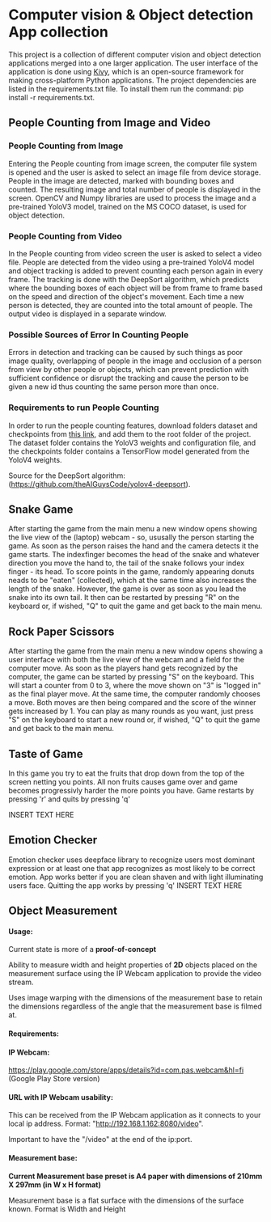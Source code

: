 
# Computer vision & Object detection App collection

This project is a collection of different computer vision and object detection applications merged into a one larger application.
The user interface of the application is done using [Kivy](https://kivy.org/), which is an open-source framework for making cross-platform Python 
applications. The project dependencies are listed in the requirements.txt file. To install them run the command: pip install -r requirements.txt.


## People Counting from Image and Video

### People Counting from Image
Entering the People counting from image screen, the computer file system is opened and the user is asked to
select an image file from device storage. People in the image are detected, marked with bounding boxes and counted.
The resulting image and total number of people is displayed in the screen. OpenCV and Numpy libraries are 
used to process the image and a pre-trained YoloV3 model, trained on the MS COCO dataset, is used for object detection.

### People Counting from Video
In the People counting from video screen the user is asked to select a video file. People are detected from the video
using a pre-trained YoloV4 model and object tracking is added to prevent counting each person again in every frame.
The tracking is done with the DeepSort algorithm, which predicts where the bounding boxes of each object will be from frame to frame 
based on the speed and direction of the object's movement. Each time a new person is detected, they are counted into the total amount of 
people. The output video is displayed in a separate window. 

### Possible Sources of Error In Counting People
Errors in detection and tracking can be caused by such things as poor image quality, overlapping of people in the image and
occlusion of a person from view by other people or objects, which can prevent prediction with sufficient confidence or disrupt the tracking 
and cause the person to be given a new id thus counting the same person more than once.

### Requirements to run People Counting
In order to run the people counting features, download folders dataset and checkpoints from [this link](https://oamk-my.sharepoint.com/:f:/r/personal/t0nihe00_students_oamk_fi/Documents/PeopleCountingFiles?csf=1&web=1&e=prge6N),
and add them to the root folder of the project. The dataset folder contains the YoloV3 weights and configuration file, 
and the checkpoints folder contains a TensorFlow model generated from the YoloV4 weights.

Source for the DeepSort algorithm: (https://github.com/theAIGuysCode/yolov4-deepsort).


## Snake Game
After starting the game from the main menu a new window opens showing the live view of the (laptop) webcam - so, ususally the person starting the game. 
As soon as the person raises the hand and the camera detects it the game starts. The indexfinger becomes the head of the snake 
and whatever direction you move the hand to, the tail of the snake follows your index finger - its head. To score points in the game, 
randomly appearing donuts neads to be "eaten" (collected), which at the same time also increases the length of the snake. 
However, the game is over as soon as you lead the snake into its own tail. It then can be restarted by pressing "R" on the keyboard 
or, if wished, "Q" to quit the game and get back to the main menu. 


## Rock Paper Scissors
After starting the game from the main menu a new window opens showing a user interface with both the live view of the webcam and a field for the computer move.
As soon as the players hand gets recognized by the computer, the game can be started by pressing "S" on the keyboard. 
This will start a counter from 0 to 3, where the move shown on "3" is "logged in" as the final player move. At the same time, the computer randomly chooses a move. 
Both moves are then being compared and the score of the winner gets increased by 1. You can play as many rounds as you want, 
just press "S" on the keyboard to start a new round or, if wished, "Q" to quit the game and get back to the main menu.


## Taste of Game
In this game you try to eat the fruits that drop down from the top of the screen netting you points. All non fruits causes game over and game becomes progressivly harder the more points you have. Game restarts by pressing 'r' and quits by pressing 'q' 

INSERT TEXT HERE
## Emotion Checker
Emotion checker uses deepface library to recognize users most dominant expression or at least one that app recognizes as most likely to be correct emotion. App works better if you are clean shaven and with light illuminating users face. Quitting the app works by pressing 'q'
INSERT TEXT HERE
## Object Measurement

#### Usage:
Current state is more of a **proof-of-concept**

Ability to measure width and height properties of **2D** objects placed on the measurement surface using the IP Webcam application to provide the video stream.

Uses image warping with the dimensions of the measurement base to retain the dimensions regardless of the angle that the measurement base is filmed at. 


#### Requirements:

#### IP Webcam:
https://play.google.com/store/apps/details?id=com.pas.webcam&hl=fi
(Google Play Store version)

#### URL with IP Webcam usability:
This can be received from the IP Webcam application as it connects to your local ip address.
Format: "http://192.168.1.162:8080/video".

Important to have the "/video" at the end of the ip:port.

#### Measurement base:
**Current Measurement base preset is A4 paper with dimensions of
210mm X 297mm (in W x H format)**

Measurement base is a flat surface with the dimensions of the surface known.
Format is Width and Height


